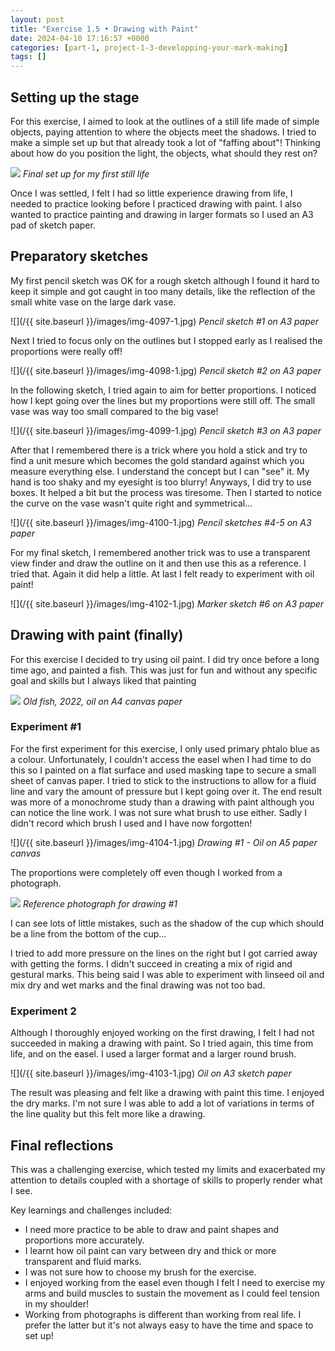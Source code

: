 ```yaml
---
layout: post
title: "Exercise 1.5 • Drawing with Paint"
date: 2024-04-10 17:16:57 +0000
categories: [part-1, project-1-3-developping-your-mark-making]
tags: []
---
```


## Setting up the stage


For this exercise, I aimed to look at the outlines of a still life made of simple objects, paying attention to where the objects meet the shadows. I tried to make a simple set up but that already took a lot of "faffing about"! Thinking about how do you position the light, the objects, what should they rest on?


![](https://spaces.oca.ac.uk/gaellelog/wp-content/uploads/sites/5355/2024/04/img_4096.jpg)
_Final set up for my first still life_


Once I was settled, I felt I had so little experience drawing from life, I needed to practice looking before I practiced drawing with paint. I also wanted to practice painting and drawing in larger formats so I used an A3 pad of sketch paper.


## Preparatory sketches


My first pencil sketch was OK for a rough sketch although I found it hard to keep it simple and got caught in too many details, like the reflection of the small white vase on the large dark vase.


![](/{{ site.baseurl }}/images/img-4097-1.jpg)
_Pencil sketch #1 on A3 paper_


Next I tried to focus only on the outlines but I stopped early as I realised the proportions were really off!


![](/{{ site.baseurl }}/images/img-4098-1.jpg)
_Pencil sketch #2 on A3 paper_


In the following sketch, I tried again to aim for better proportions. I noticed how I kept going over the lines but my proportions were still off. The small vase was way too small compared to the big vase!


![](/{{ site.baseurl }}/images/img-4099-1.jpg)
_Pencil sketch #3 on A3 paper_


After that I remembered there is a trick where you hold a stick and try to find a unit mesure which becomes the gold standard against which you measure everything else. I understand the concept but I can "see" it. My hand is too shaky and my eyesight is too blurry! Anyways, I did try to use boxes. It helped a bit but the process was tiresome. Then I started to notice the curve on the vase wasn't quite right and symmetrical...


![](/{{ site.baseurl }}/images/img-4100-1.jpg)
_Pencil sketches #4-5 on A3 paper_


For my final sketch, I remembered another trick was to use a transparent view finder and draw the outline on it and then use this as a reference. I tried that. Again it did help a little. At last I felt ready to experiment with oil paint!


![](/{{ site.baseurl }}/images/img-4102-1.jpg)
_Marker sketch #6 on A3 paper_

## Drawing with paint (finally)


For this exercise I decided to try using oil paint. I did try once before a long time ago, and painted a fish. This was just for fun and without any specific goal and skills but I always liked that painting


![](https://spaces.oca.ac.uk/gaellelog/wp-content/uploads/sites/5355/2024/04/img_7004.jpg)
_Old fish, 2022, oil on A4 canvas paper_

### Experiment #1


For the first experiment for this exercise, I only used primary phtalo blue as a colour. Unfortunately, I couldn't access the easel when I had time to do this so I painted on a flat surface and used masking tape to secure a small sheet of canvas paper. I tried to stick to the instructions to allow for a fluid line and vary the amount of pressure but I kept going over it. The end result was more of a monochrome study than a drawing with paint although you can notice the line work. I was not sure what brush to use either. Sadly I didn't record which brush I used and I have now forgotten!


![](/{{ site.baseurl }}/images/img-4104-1.jpg)
_Drawing #1 - Oil on A5 paper canvas_


The proportions were completely off even though I worked from a photograph.


![](https://spaces.oca.ac.uk/gaellelog/wp-content/uploads/sites/5355/2024/04/img_3979.jpg)
_Reference photograph for drawing #1_


I can see lots of little mistakes, such as the shadow of the cup which should be a line from the bottom of the cup...



I tried to add more pressure on the lines on the right but I got carried away with getting the forms. I didn't succeed in creating a mix of rigid and gestural marks. This being said I was able to experiment with linseed oil and mix dry and wet marks and the final drawing was not too bad.


### Experiment 2


Although I thoroughly enjoyed working on the first drawing, I felt I had not succeeded in making a drawing with paint. So I tried again, this time from life, and on the easel. I used a larger format and a larger round brush.


![](/{{ site.baseurl }}/images/img-4103-1.jpg)
_Oil on A3 sketch paper_


The result was pleasing and felt like a drawing with paint this time. I enjoyed the dry marks. I'm not sure I was able to add a lot of variations in terms of the line quality but this felt more like a drawing.


## Final reflections


This was a challenging exercise, which tested my limits and exacerbated my attention to details coupled with a shortage of skills to properly render what I see.



Key learnings and challenges included:


- I need more practice to be able to draw and paint shapes and proportions more accurately.
- I learnt how oil paint can vary between dry and thick or more transparent and fluid marks.
- I was not sure how to choose my brush for the exercise. 
- I enjoyed working from the easel even though I felt I need to exercise my arms and build muscles to sustain the movement as I could feel tension in my shoulder!
- Working from photographs is different than working from real life. I prefer the latter but it's not always easy to have the time and space to set up!

